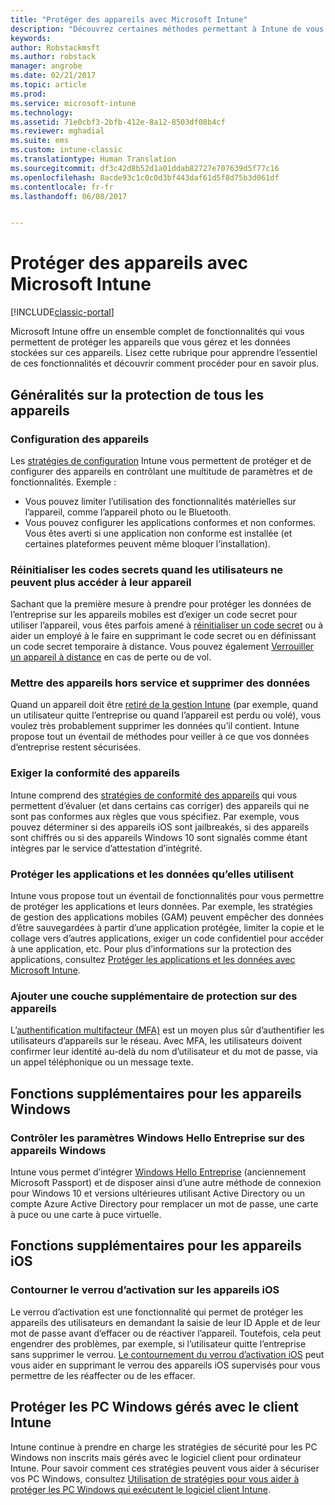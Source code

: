 ```yaml
---
title: "Protéger des appareils avec Microsoft Intune"
description: "Découvrez certaines méthodes permettant à Intune de vous aider à protéger vos appareils contre les accès non autorisés et d’autres menaces."
keywords: 
author: Robstackmsft
ms.author: robstack
manager: angrobe
ms.date: 02/21/2017
ms.topic: article
ms.prod: 
ms.service: microsoft-intune
ms.technology: 
ms.assetid: 71e0cbf3-2bfb-412e-8a12-8503df08b4cf
ms.reviewer: mghadial
ms.suite: ems
ms.custom: intune-classic
ms.translationtype: Human Translation
ms.sourcegitcommit: df3c42d8b52d1a01ddab82727e707639d5f77c16
ms.openlocfilehash: 8acde93c1c0c0d3bf443daf61d5f8d75b3d061df
ms.contentlocale: fr-fr
ms.lasthandoff: 06/08/2017


---
```


# <a name="protect-devices-with-microsoft-intune"></a>Protéger des appareils avec Microsoft Intune

[!INCLUDE[classic-portal](../includes/classic-portal.md)]

Microsoft Intune offre un ensemble complet de fonctionnalités qui vous permettent de protéger les appareils que vous gérez et les données stockées sur ces appareils. Lisez cette rubrique pour apprendre l’essentiel de ces fonctionnalités et découvrir comment procéder pour en savoir plus.

## <a name="general-ways-to-protect-all-devices"></a>Généralités sur la protection de tous les appareils

### <a name="device-configuration"></a>Configuration des appareils
Les [stratégies de configuration](manage-settings-and-features-on-your-devices-with-microsoft-intune-policies.md) Intune vous permettent de protéger et de configurer des appareils en contrôlant une multitude de paramètres et de fonctionnalités. Exemple :
- Vous pouvez limiter l’utilisation des fonctionnalités matérielles sur l’appareil, comme l’appareil photo ou le Bluetooth.
- Vous pouvez configurer les applications conformes et non conformes. Vous êtes averti si une application non conforme est installée (et certaines plateformes peuvent même bloquer l’installation).

### <a name="reset-passcodes-when-users-are-locked-out-of-their-devices"></a>Réinitialiser les codes secrets quand les utilisateurs ne peuvent plus accéder à leur appareil
Sachant que la première mesure à prendre pour protéger les données de l’entreprise sur les appareils mobiles est d’exiger un code secret pour utiliser l’appareil, vous êtes parfois amené à [réinitialiser un code secret](use-remote-lock-and-passcode-reset-in-microsoft-intune.md) ou à aider un employé à le faire en supprimant le code secret ou en définissant un code secret temporaire à distance. Vous pouvez également [Verrouiller un appareil à distance](use-remote-lock-and-passcode-reset-in-microsoft-intune.md) en cas de perte ou de vol.

### <a name="retire-devices-and-remove-data"></a>Mettre des appareils hors service et supprimer des données
Quand un appareil doit être [retiré de la gestion Intune](retire-devices-from-microsoft-intune-management.md) (par exemple, quand un utilisateur quitte l’entreprise ou quand l’appareil est perdu ou volé), vous voulez très probablement supprimer les données qu’il contient. Intune propose tout un éventail de méthodes pour veiller à ce que vos données d’entreprise restent sécurisées.

### <a name="require-devices-to-be-compliant"></a>Exiger la conformité des appareils
Intune comprend des [stratégies de conformité des appareils](introduction-to-device-compliance-policies-in-microsoft-intune.md) qui vous permettent d’évaluer (et dans certains cas corriger) des appareils qui ne sont pas conformes aux règles que vous spécifiez. Par exemple, vous pouvez déterminer si des appareils iOS sont jailbreakés, si des appareils sont chiffrés ou si des appareils Windows 10 sont signalés comme étant intègres par le service d’attestation d’intégrité.

### <a name="protect-apps-and-the-data-they-use"></a>Protéger les applications et les données qu’elles utilisent
Intune vous propose tout un éventail de fonctionnalités pour vous permettre de protéger les applications et leurs données. Par exemple, les stratégies de gestion des applications mobiles (GAM) peuvent empêcher des données d’être sauvegardées à partir d’une application protégée, limiter la copie et le collage vers d’autres applications, exiger un code confidentiel pour accéder à une application, etc. Pour plus d’informations sur la protection des applications, consultez [Protéger les applications et les données avec Microsoft Intune](protect-apps-and-data-with-microsoft-intune.md).

### <a name="add-an-additional-layer-of-protection-to-devices"></a>Ajouter une couche supplémentaire de protection sur des appareils
L’[authentification multifacteur (MFA)](multi-factor-authentication-azure-active-directory.md) est un moyen plus sûr d’authentifier les utilisateurs d’appareils sur le réseau.  Avec MFA, les utilisateurs doivent confirmer leur identité au-delà du nom d’utilisateur et du mot de passe, via un appel téléphonique ou un message texte.

## <a name="further-capabilities-for-windows-devices"></a>Fonctions supplémentaires pour les appareils Windows

### <a name="control-windows-hello-for-business-settings-on-windows-devices"></a>Contrôler les paramètres Windows Hello Entreprise sur des appareils Windows
Intune vous permet d’intégrer [Windows Hello Entreprise](control-microsoft-passport-settings-on-devices-with-microsoft-intune.md) (anciennement Microsoft Passport) et de disposer ainsi d’une autre méthode de connexion pour Windows 10 et versions ultérieures utilisant Active Directory ou un compte Azure Active Directory pour remplacer un mot de passe, une carte à puce ou une carte à puce virtuelle.

## <a name="further-capabilities-for-ios-devices"></a>Fonctions supplémentaires pour les appareils iOS

### <a name="bypass-activation-lock-on-ios-devices"></a>Contourner le verrou d’activation sur les appareils iOS
Le verrou d’activation est une fonctionnalité qui permet de protéger les appareils des utilisateurs en demandant la saisie de leur ID Apple et de leur mot de passe avant d’effacer ou de réactiver l’appareil. Toutefois, cela peut engendrer des problèmes, par exemple, si l’utilisateur quitte l’entreprise sans supprimer le verrou. [Le contournement du verrou d’activation iOS](help-protect-ios-devices-with-activation-lock-bypass-for-microsoft-intune.md) peut vous aider en supprimant le verrou des appareils iOS supervisés pour vous permettre de les réaffecter ou de les effacer.



## <a name="protect-windows-pcs-managed-with-the-intune-client"></a>Protéger les PC Windows gérés avec le client Intune
Intune continue à prendre en charge les stratégies de sécurité pour les PC Windows non inscrits mais gérés avec le logiciel client pour ordinateur Intune. Pour savoir comment ces stratégies peuvent vous aider à sécuriser vos PC Windows, consultez [Utilisation de stratégies pour vous aider à protéger les PC Windows qui exécutent le logiciel client Intune](policies-to-protect-windows-pcs-in-microsoft-intune.md).

